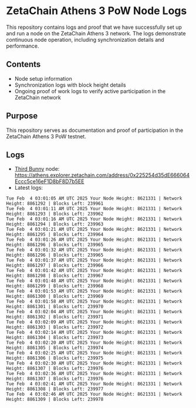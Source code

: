 # ZetaChain Athens 3 PoW Node Logs
This repository contains logs and proof that we have successfully set up and run a node on the ZetaChain Athens 3 network. The logs demonstrate continuous node operation, including synchronization details and performance.

## Contents
- Node setup information
- Synchronization logs with block height details
- Ongoing proof of work logs to verify active participation in the ZetaChain network

## Purpose
This repository serves as documentation and proof of participation in the ZetaChain Athens 3 PoW testnet.

## Logs

- [Third Bunny](https://thirdbunny.xyz/) node: https://athens.explorer.zetachain.com/address/0x225254d35dE666064Eccc5ce16eF1D8bF8D7b5EE
- Latest logs:
```
Tue Feb  4 03:01:05 AM UTC 2025 Your Node Height: 8621331 | Network Height: 8861292 | Blocks Left: 239961
Tue Feb  4 03:01:11 AM UTC 2025 Your Node Height: 8621331 | Network Height: 8861293 | Blocks Left: 239962
Tue Feb  4 03:01:16 AM UTC 2025 Your Node Height: 8621331 | Network Height: 8861294 | Blocks Left: 239963
Tue Feb  4 03:01:21 AM UTC 2025 Your Node Height: 8621331 | Network Height: 8861295 | Blocks Left: 239964
Tue Feb  4 03:01:26 AM UTC 2025 Your Node Height: 8621331 | Network Height: 8861296 | Blocks Left: 239965
Tue Feb  4 03:01:32 AM UTC 2025 Your Node Height: 8621331 | Network Height: 8861296 | Blocks Left: 239965
Tue Feb  4 03:01:37 AM UTC 2025 Your Node Height: 8621331 | Network Height: 8861297 | Blocks Left: 239966
Tue Feb  4 03:01:42 AM UTC 2025 Your Node Height: 8621331 | Network Height: 8861298 | Blocks Left: 239967
Tue Feb  4 03:01:48 AM UTC 2025 Your Node Height: 8621331 | Network Height: 8861299 | Blocks Left: 239968
Tue Feb  4 03:01:53 AM UTC 2025 Your Node Height: 8621331 | Network Height: 8861300 | Blocks Left: 239969
Tue Feb  4 03:01:58 AM UTC 2025 Your Node Height: 8621331 | Network Height: 8861301 | Blocks Left: 239970
Tue Feb  4 03:02:04 AM UTC 2025 Your Node Height: 8621331 | Network Height: 8861302 | Blocks Left: 239971
Tue Feb  4 03:02:09 AM UTC 2025 Your Node Height: 8621331 | Network Height: 8861303 | Blocks Left: 239972
Tue Feb  4 03:02:14 AM UTC 2025 Your Node Height: 8621331 | Network Height: 8861304 | Blocks Left: 239973
Tue Feb  4 03:02:20 AM UTC 2025 Your Node Height: 8621331 | Network Height: 8861305 | Blocks Left: 239974
Tue Feb  4 03:02:25 AM UTC 2025 Your Node Height: 8621331 | Network Height: 8861306 | Blocks Left: 239975
Tue Feb  4 03:02:30 AM UTC 2025 Your Node Height: 8621331 | Network Height: 8861307 | Blocks Left: 239976
Tue Feb  4 03:02:36 AM UTC 2025 Your Node Height: 8621331 | Network Height: 8861307 | Blocks Left: 239976
Tue Feb  4 03:02:41 AM UTC 2025 Your Node Height: 8621331 | Network Height: 8861308 | Blocks Left: 239977
Tue Feb  4 03:02:46 AM UTC 2025 Your Node Height: 8621331 | Network Height: 8861309 | Blocks Left: 239978
```

